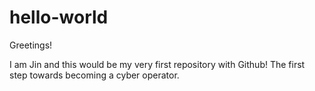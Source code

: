 # hello-world

Greetings!

I am Jin and this would be my very first repository with Github! The first step towards becoming a cyber operator.


